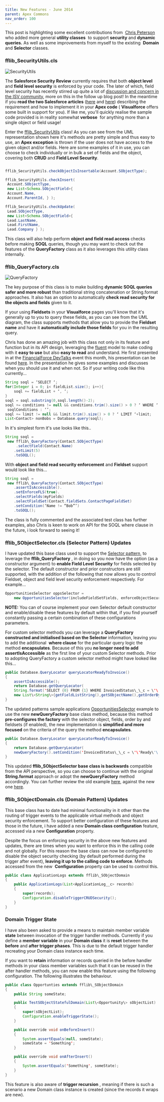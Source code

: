 ```yaml
---
title: New Features - June 2014
parent: Apex Commons
nav_order: 100
---
```


This post is highlighting some excellent contributions from &nbsp;[Chris Peterson](https://twitter.com/ca_peterson) who added more general **utility&nbsp;classes** &nbsp;to support **security** and **dynamic queries.** As well as&nbsp;some improvements from myself to the existing&nbsp; **Domain** and **Selector** classes.

### fflib_SecurityUtils.cls

![SecurityUtils]({{site.baseurl}}/assets/images/securityutils.png)

The **Salesforce Security Review** currently requires that both **object level** and **field level security** is enforced by your code. The later of which, field level security has recently stirred up quite a lot of [discussion and concern in the ISV community](https://success.salesforce.com/ideaView?id=08730000000GzMwAAK), more on this in the follow up blog post! In the meantime if you **read the two Salesforce articles** ([here](https://developer.salesforce.com/page/Enforcing_CRUD_and_FLS) and [here](https://developer.salesforce.com/page/Testing_CRUD_and_FLS_Enforcement)) describing the requirement and how to implement it in your **Apex code** ( **Visualforce** offers some built in support for you). If like me, you'll quickly realise the sample code provided is in reality somewhat **verbose** &nbsp;for anything more than a single object or field usage!

Enter the [fflib\_SecurityUtils](https://github.com/financialforcedev/fflib-apex-common/blob/master/fflib/src/classes/fflib_SecurityUtils.cls) class! As you can see from the UML representation shown here it's methods are pretty simple and thus easy to use, an **Apex exception** is thrown if the user does not have access to the given object and/or fields. Here are some examples of it in use, you can choose to check individually or in bulk a set of fields and the object, covering both **CRUD** and **Field Level Security**.

```java

fflib_SecurityUtils.checkObjectIsInsertable(Account.SObjectType);

fflib_SecurityUtils.checkInsert(  
 Account.SObjectType,  
 new List<Schema.SObjectField>{  
 Account.Name,  
 Account.ParentId, } );

fflib_SecurityUtils.checkUpdate(  
 Lead.SObjectType,  
 new List<Schema.SObjectField>{  
 Lead.LastName,  
 Lead.FirstName,  
 Lead.Company } );
```

This class will also help perform **object and field read access** checks before making **SOQL** queries, though you may want to check out the features of the **QueryFactory** class as it also leverages this utility class internally.

### fflib_QueryFactory.cls

![QueryFactory]({{site.baseurl}}/assets/images/queryfactory.png)

The key purpose of this class is to make building **dynamic SOQL queries safer and more robust** than traditional string&nbsp;concatenation&nbsp;or String.format approaches.&nbsp;It also has an option to automatically **check read security for the objects and fields** given to it.

If your using **Fieldsets** in your **Visualforce** pages you'll know that it's generally up to&nbsp;you to query these fields, as you can see from the UML diagram, the class supports methods that allow you to provide the **Fieldset name** and have it **automatically include those fields** for you in the resulting query.

Chris has done an amazing job with this class not only in its feature and function but in its API design, leveraging the [fluent](http://en.wikipedia.org/wiki/Fluent_interface) model to make coding with it **easy to use** but also **easy to read** and understand. He first presented in at the [FinancialForce DevTalks](http://www.meetup.com/FinancialForce-DevTalks/) event this month, his presentation can be found [here](https://speakerdeck.com/ca_peterson/whats-new-in-apexlib). In the presentation he gives some examples and discusses when you should use it and when not. So if your writing code like this currently...

```java
String soql = ‘SELECT ‘;  
for(Integer i = 0; i< fieldList.size(); i++){  
    soql += fieldList + ‘, ‘;  
}  
soql = soql.substring(0,soql.length()-2);  
soql += conditions != null && conditions.trim().size() > 0 ? ‘ WHERE ‘ +  
 soqlConditions : ‘’;  
soql += limit != null && limit.trim().size() > 0 ? ‘ LIMIT ‘+limit;  
List<Contact> nonBobs = Database.query(soql);  
```

In it's simplest form it's use looks like this..

```java
String soql =  
 new fflib\_QueryFactory(Contact.SObjectType)  
     .selectField(Contact.Name)  
    .setLimit(5)  
    .toSOQL();  
```

With **object and field read&nbsp;security enforcement** and **Fieldset** support would look like this...

```java
String soql =  
 new fflib\_QueryFactory(Contact.SObjectType)  
    .assertIsAccessible().  
    .setEnforceFLS(true).  
    .selectFields(myFields)  
    .selectFieldSet(Contact.fieldSets.ContactPageFieldSet)  
    .setCondition(‘Name != “Bob”’)  
    .toSOQL();  
```

The class is fully commented and the associated test class has further examples, also&nbsp;Chris is keen to work on API for the SOQL where clause in the future, i look forward to seeing it!

### fflib_SObjectSelector.cls (Selector Pattern) Updates

I have updated this base class used to support the [Selector pattern](https://developer.salesforce.com/page/Apex_Enterprise_Patterns_-_Selector_Layer), to leverage the **fflib\_QueryFactory** , in doing so you now have the option (as a constructor argument) to **enable Field Level Security** for fields selected by the selector. The default constructor and prior constructors are&nbsp;still supported, with the addition of the following that now allows you to control Fieldset, object and field level security enforcement&nbsp;respectively. For example...

```java
OpportunitiesSelector oppsSelector =  
    new OpportunitiesSelector(includeFieldSetFields, enforceObjectSecurity, enforceFLS);  
```

**NOTE:** You can of course implement your own Selector default constructor and enable/disable these features by default within that, if you find yourself constantly passing a certain combination of these configurations parameters.

For custom selector methods you can leverage a **QueryFactory constructed and initialised based on the Selector** information, leaving you to add the additional&nbsp; **where clause** for the particular query logic the method **encapsulates**. Because of this you **no longer need to add assertIsAccessible** as the first line of your custom Selector methods. Prior to adopting QueryFactory a custom selector method might have looked like this...

```java
public Database.QueryLocator queryLocatorReadyToInvoice()  
{  
    assertIsAccessible();  
    return Database.getQueryLocator(  
    String.format('SELECT {0} FROM {1} WHERE InvoicedStatus\_\_c = \'\'Ready\'\' ORDER BY {2}',  
    new List\<String\>{getFieldListString(),getSObjectName(),getOrderBy()}));  
}  
```

The updated&nbsp;patterns sample applications [OpportunitiesSelector](https://github.com/financialforcedev/fflib-apex-common-samplecode/blob/c68d55a46b35b955c8cb343580b7b500d977784c/fflib-sample-code/src/classes/OpportunitiesSelector.cls) example to use the new **newQueryFactory** base class method, because this method **pre-configures the factory** with the selector object, fields, order by and fieldsets (if enabled), the new implementation is **simplified and more focused** on the criteria of the query the method **encapsulates**.

```java
public Database.QueryLocator queryLocatorReadyToInvoice()  
{  
    return Database.getQueryLocator(  
    newQueryFactory().setCondition('InvoicedStatus\_\_c = \'\'Ready\'\'').toSOQL());  
}  
```

This updated **fflib\_SObjectSelector&nbsp;base class is backwards** compatible from the API perspective, so you can choose to continue with the original&nbsp; **String.format** approach or adopt the **newQueryFactory** method accordingly. You can further review the old example [here](https://github.com/financialforcedev/fflib-apex-common-samplecode/blob/c68d55a46b35b955c8cb343580b7b500d977784c/fflib-sample-code/src/classes/OpportunitiesSelector.cls), against the new one [here](https://github.com/financialforcedev/fflib-apex-common-samplecode/blob/master/fflib-sample-code/src/classes/OpportunitiesSelector.cls).

### fflib_SObjectDomain.cls (Domain Pattern) Updates


This base class has to date had minimal functionality in it other than the routing of trigger events to the applicable virtual methods and object security enforcement. To support better configuration of these features and those in the future, i have added a new **Domain class configuration** feature, accessed via a new **Configuration** property.

Despite the focus on enforcing security in the above new features and updates, there are times when you want to enforce&nbsp;this in the calling code and not globally. For this reason the base class can now be configured to disable the object security checking (by default&nbsp;performed during the trigger after event), **leaving it up to the calling code to enforce**. Methods accessed from the new&nbsp; **Configuration** property can be used to control this.

```java
public class ApplicationLogs extends fflib\_SObjectDomain  
{  
    public ApplicationLogs(List<ApplicationLog__c> records)  
    {  
        super(records);  
        Configuration.disableTriggerCRUDSecurity();  
    }  
}  
```

### Domain Trigger State

I have also been asked to provide a means to maintain member variable **state** between invocation of the trigger handler methods. Currently if you define a **member variable** in your **Domain class** it is **reset** between the **before** and **after trigger phases**. This is due to the default trigger handler recreating your Domain class instance each time.

If you want to **retain** information or records queried in the before handler methods in your class member variables such that it can be reused in the after handler methods, you can now enable this feature using the following configuration. The following illustrates the behaviour.

```java
public class Opportunties extends fflib\_SObjectDomain  
{  
    public String someState;

    public TestSObjectStatefulDomain(List\<Opportunity\> sObjectList)  
    {  
        super(sObjectList);  
        Configuration.enableTriggerState();  
    }

    public override void onBeforeInsert()  
    {  
        System.assertEquals(null, someState);  
        someState = 'Something';  
    }

    public override void onAfterInsert()  
    {  
        System.assertEquals('Something', someState);  
    }  
}  
```

This feature is also aware of **trigger recursion** , meaning if there is such a scenario a new Domain class instance is created (since the records it wraps are new).

